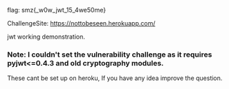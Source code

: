 flag:  smz{_w0w_jwt_15_4we50me}


ChallengeSite: https://nottobeseen.herokuapp.com/

jwt working demonstration.


### Note: I couldn't set the vulnerability challenge as it requires pyjwt<=0.4.3 and old cryptography modules.

These cant be set up on heroku, If you have any idea improve the question.